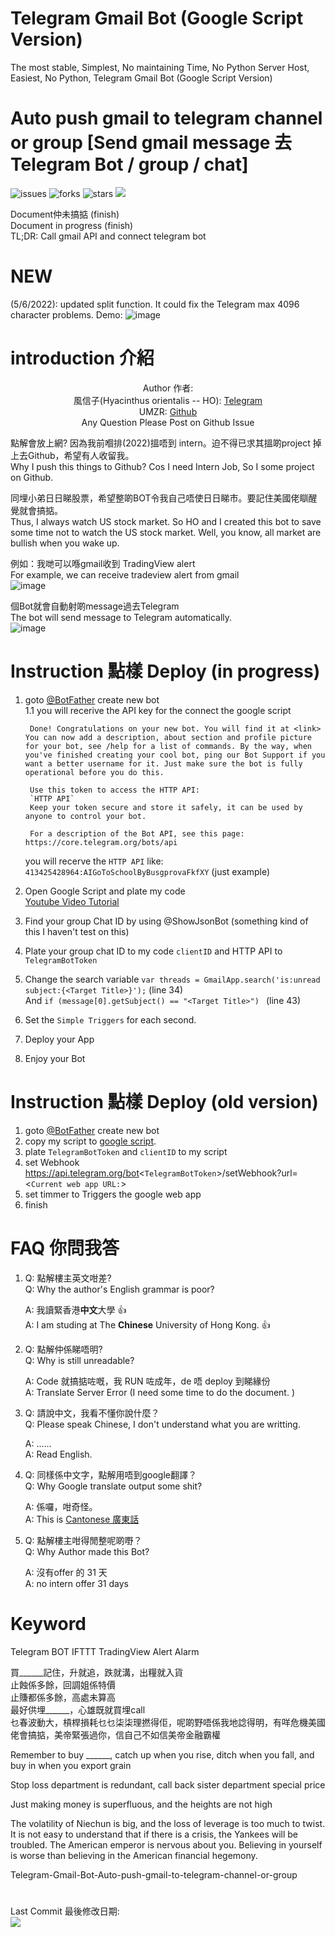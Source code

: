 # Telegram Gmail Bot (Google Script Version)

The most stable, Simplest, No maintaining Time, No Python Server Host, Easiest, No Python, Telegram Gmail Bot (Google Script Version) 

# Auto push gmail to telegram channel or group [Send gmail message 去 Telegram Bot / group / chat]
![issues](https://img.shields.io/github/issues/umzr/Auto-push-gmail-to-telegram-channel-or-group)
![forks](https://img.shields.io/github/forks/umzr/Auto-push-gmail-to-telegram-channel-or-group)
![stars](https://img.shields.io/github/stars/umzr/Auto-push-gmail-to-telegram-channel-or-group)
![](https://img.shields.io/github/license/umzr/Auto-push-gmail-to-telegram-channel-or-group)

Document仲未搞掂 (finish)  
Document in progress (finish)  
TL;DR: Call gmail API and connect telegram bot

# NEW 

(5/6/2022): updated split function. It could fix the Telegram max 4096 character problems.
    Demo:
    ![image](https://na.cx/i/Bm2Z99D.png)


# introduction 介紹

<p align="center">
    Author 作者:  
    </br> 
        風信子(Hyacinthus orientalis -- HO): <a href="https://t.me/TeleDele">Telegram</a>
    </br>
        UMZR: <a href="https://github.com/umzr">Github</a> 
    </br>
    Any Question Please Post on Github Issue
</p>

點解會放上網? 因為我前嗰排(2022)搵唔到 intern。迫不得已求其搵啲project 掉上去Github，希望有人收留我。  
Why I push this things to Github? Cos I need Intern Job, So I some project on Github.  
  
同埋小弟日日睇股票，希望整啲BOT令我自己唔使日日睇市。要記住美國佬瞓醒覺就會搞掂。  
Thus, I always watch US stock market. So HO and I created this bot to save some time not to watch the US stock market. Well, you know, all market are bullish when you wake up.

例如：我哋可以喺gmail收到 TradingView alert  
For example, we can receive tradeview alert from gmail  
![image](https://raw.githubusercontent.com/umzr/Auto-push-gmail-to-telegram-channel-or-group/main/src/image/tradingview_gmail.png?token=GHSAT0AAAAAABUVO6VCDGF6AIKGEH4CTQMAYUMWD2Q)  

個Bot就會自動射啲message過去Telegram  
The bot will send message to Telegram automatically.  
![image](https://raw.githubusercontent.com/umzr/Auto-push-gmail-to-telegram-channel-or-group/main/src/image/tradingview_notice.png?token=GHSAT0AAAAAABUVO6VCVJS7MCYXWZDJQKZWYUMWEDA)

# Instruction 點樣 Deploy (in progress)

1. goto [@BotFather](https://t.me/BotFather) create new bot  
1.1 you will recerive the API key for the connect the google script  

        Done! Congratulations on your new bot. You will find it at <link> You can now add a description, about section and profile picture for your bot, see /help for a list of commands. By the way, when you've finished creating your cool bot, ping our Bot Support if you want a better username for it. Just make sure the bot is fully operational before you do this.

        Use this token to access the HTTP API:
        `HTTP API`
        Keep your token secure and store it safely, it can be used by anyone to control your bot.

        For a description of the Bot API, see this page: https://core.telegram.org/bots/api

    you will recerve the `HTTP API` like:  
            `413425428964:AIGoToSchoolByBusgprovaFkfXY` (just example)  

2. Open Google Script and plate my code  
    [Youtube Video Tutorial](https://www.youtube.com/watch?v=YV9W-F6TaCY)  
3. Find your group Chat ID by using @ShowJsonBot (something kind of this I haven't test on this) 
4. Plate your group chat ID to my code `clientID` and HTTP API to `TelegramBotToken`  

5. Change the search variable `var threads = GmailApp.search('is:unread subject:{<Target Title>}');` (line 34)   
And `if (message[0].getSubject() == "<Target Title>") ` (line 43)

6. Set the `Simple Triggers` for each second.

7. Deploy your App

8. Enjoy your Bot

# Instruction 點樣 Deploy (old version)

1. goto [@BotFather](https://t.me/BotFather) create new bot
2. copy my script to [google script](https://script.google.com/).
3. plate `TelegramBotToken` and `clientID` to my script
4. set Webhook https://api.telegram.org/bot<`TelegramBotToken`>/setWebhook?url=<`Current web app URL:`>
5. set timmer to Triggers the google web app
6. finish

# FAQ 你問我答

1. Q: 點解樓主英文咁差?  
    Q: Why the author's English grammar is poor?

   A: 我讀緊香港**中文**大學 :+1:  
    A: I am studing at The **Chinese** University of Hong Kong. :+1:

2. Q: 點解仲係睇唔明?  
    Q: Why is still unreadable?

   A: Code 就搞掂咗嘅，我 RUN 咗成年，de 唔 deploy 到睇緣份  
    A: Translate Server Error (I need some time to do the document. )

3. Q: 請說中文，我看不懂你說什麼？  
    Q: Please speak Chinese, I don't understand what you are writting.

    A: ......  
    A: Read English.

4. Q: 同樣係中文字，點解用唔到google翻譯？  
    Q: Why Google translate output some shit?

    A: 係囉，咁奇怪。  
    A: This is [Cantonese 廣東話](https://en.wikipedia.org/wiki/Cantonese)

5. Q: 點解樓主咁得閒整呢啲嘢？  
    Q: Why Author made this Bot?

    A:  沒有offer 的 31 天  
    A: no intern offer 31 days

# Keyword
Telegram  BOT  IFTTT  TradingView Alert  Alarm  

買______記住，升就追，跌就溝，出糧就入貨  
止蝕係多餘，回調姐係特價  
止賺都係多餘，高處未算高  
最好供埋______，心雄既就買埋call  
乜春波動大，槓桿損耗乜乜柒柒理撚得佢，呢啲野唔係我地諗得明，有咩危機美國佬會搞掂，美帝緊張過你，信自己不如信美帝金融霸權  

Remember to buy ______, catch up when you rise, ditch when you fall, and buy in when you export grain

Stop loss department is redundant, call back sister department special price

Just making money is superfluous, and the heights are not high

The volatility of Niechun is big, and the loss of leverage is too much to twist. It is not easy to understand that if there is a crisis, the Yankees will be troubled. The American emperor is nervous about you. Believing in yourself is worse than believing in the American financial hegemony.

Telegram-Gmail-Bot-Auto-push-gmail-to-telegram-channel-or-group

#
Last Commit 最後修改日期:  
![](https://img.shields.io/github/last-commit/umzr/Auto-push-gmail-to-telegram-channel-or-group) 